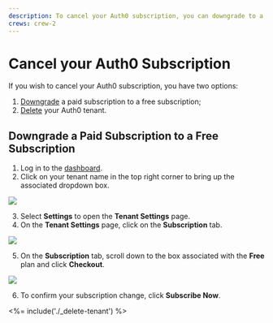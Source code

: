 ```yaml
---
description: To cancel your Auth0 subscription, you can downgrade to a free subscription or delete your tenant.
crews: crew-2
---
```


# Cancel your Auth0 Subscription

If you wish to cancel your Auth0 subscription, you have two options:

1. [Downgrade](#downgrade-a-paid-subscription-to-a-free-subscription) a paid subscription to a free subscription;
2. [Delete](#close-your-auth0-account) your Auth0 tenant.

## Downgrade a Paid Subscription to a Free Subscription

1. Log in to the [dashboard](${manage_url}).
2. Click on your tenant name in the top right corner to bring up the associated dropdown box.

![](/media/articles/subscriptions/dashboard.png)

3. Select **Settings** to open the **Tenant Settings** page.
4. On the **Tenant Settings** page, click on the **Subscription** tab.

![](/media/articles/subscriptions/subscription.png)

5. On the **Subscription** tab, scroll down to the box associated with the **Free** plan and click **Checkout**.

![](/media/articles/subscriptions/free-subscription.png)

6. To confirm your subscription change, click **Subscribe Now**.

<%= include('./_delete-tenant') %>
